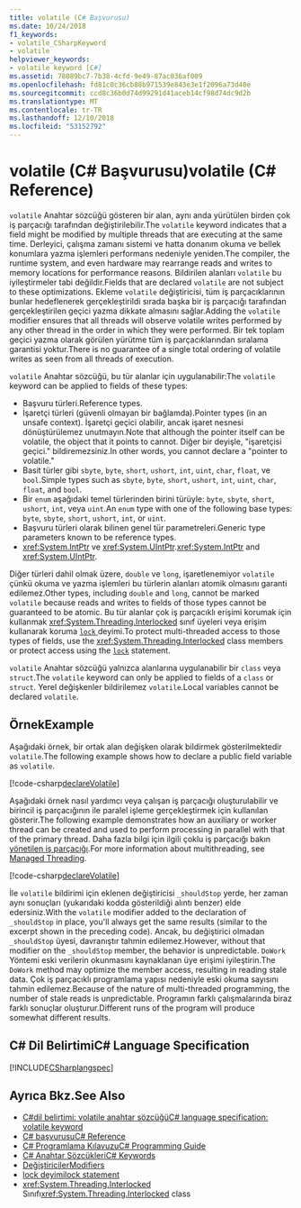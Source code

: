 ```yaml
---
title: volatile (C# Başvurusu)
ms.date: 10/24/2018
f1_keywords:
- volatile_CSharpKeyword
- volatile
helpviewer_keywords:
- volatile keyword [C#]
ms.assetid: 78089bc7-7b38-4cfd-9e49-87ac036af009
ms.openlocfilehash: fd81c0c36cb88b971539e843e3e1f2096a73d40e
ms.sourcegitcommit: ccd8c36b0d74d99291d41aceb14cf98d74dc9d2b
ms.translationtype: MT
ms.contentlocale: tr-TR
ms.lasthandoff: 12/10/2018
ms.locfileid: "53152792"
---
```

# <a name="volatile-c-reference"></a><span data-ttu-id="fd036-102">volatile (C# Başvurusu)</span><span class="sxs-lookup"><span data-stu-id="fd036-102">volatile (C# Reference)</span></span>

<span data-ttu-id="fd036-103">`volatile` Anahtar sözcüğü gösteren bir alan, aynı anda yürütülen birden çok iş parçacığı tarafından değiştirilebilir.</span><span class="sxs-lookup"><span data-stu-id="fd036-103">The `volatile` keyword indicates that a field might be modified by multiple threads that are executing at the same time.</span></span> <span data-ttu-id="fd036-104">Derleyici, çalışma zamanı sistemi ve hatta donanım okuma ve bellek konumlara yazma işlemleri performans nedeniyle yeniden.</span><span class="sxs-lookup"><span data-stu-id="fd036-104">The compiler, the runtime system, and even hardware may rearrange reads and writes to memory locations for performance reasons.</span></span> <span data-ttu-id="fd036-105">Bildirilen alanları `volatile` bu iyileştirmeler tabi değildir.</span><span class="sxs-lookup"><span data-stu-id="fd036-105">Fields that are declared `volatile` are not subject to these optimizations.</span></span> <span data-ttu-id="fd036-106">Ekleme `volatile` değiştiricisi, tüm iş parçacıklarının bunlar hedeflenerek gerçekleştirildi sırada başka bir iş parçacığı tarafından gerçekleştirilen geçici yazma dikkate almasını sağlar.</span><span class="sxs-lookup"><span data-stu-id="fd036-106">Adding the `volatile` modifier ensures that all threads will observe volatile writes performed by any other thread in the order in which they were performed.</span></span> <span data-ttu-id="fd036-107">Bir tek toplam geçici yazma olarak görülen yürütme tüm iş parçacıklarından sıralama garantisi yoktur.</span><span class="sxs-lookup"><span data-stu-id="fd036-107">There is no guarantee of a single total ordering of volatile writes as seen from all threads of execution.</span></span>
  
<span data-ttu-id="fd036-108">`volatile` Anahtar sözcüğü, bu tür alanlar için uygulanabilir:</span><span class="sxs-lookup"><span data-stu-id="fd036-108">The `volatile` keyword can be applied to fields of these types:</span></span>  
  
- <span data-ttu-id="fd036-109">Başvuru türleri.</span><span class="sxs-lookup"><span data-stu-id="fd036-109">Reference types.</span></span>  
- <span data-ttu-id="fd036-110">İşaretçi türleri (güvenli olmayan bir bağlamda).</span><span class="sxs-lookup"><span data-stu-id="fd036-110">Pointer types (in an unsafe context).</span></span> <span data-ttu-id="fd036-111">İşaretçi geçici olabilir, ancak işaret nesnesi dönüştürülemez unutmayın.</span><span class="sxs-lookup"><span data-stu-id="fd036-111">Note that although the pointer itself can be volatile, the object that it points to cannot.</span></span> <span data-ttu-id="fd036-112">Diğer bir deyişle, "işaretçisi geçici." bildiremezsiniz.</span><span class="sxs-lookup"><span data-stu-id="fd036-112">In other words, you cannot declare a "pointer to volatile."</span></span>  
- <span data-ttu-id="fd036-113">Basit türler gibi `sbyte`, `byte`, `short`, `ushort`, `int`, `uint`, `char`, `float`, ve `bool`.</span><span class="sxs-lookup"><span data-stu-id="fd036-113">Simple types such as `sbyte`, `byte`, `short`, `ushort`, `int`, `uint`, `char`, `float`, and `bool`.</span></span>  
- <span data-ttu-id="fd036-114">Bir `enum` aşağıdaki temel türlerinden birini türüyle: `byte`, `sbyte`, `short`, `ushort`, `int`, veya `uint`.</span><span class="sxs-lookup"><span data-stu-id="fd036-114">An `enum` type with one of the following base types: `byte`, `sbyte`, `short`, `ushort`, `int`, or `uint`.</span></span>  
- <span data-ttu-id="fd036-115">Başvuru türleri olarak bilinen genel tür parametreleri.</span><span class="sxs-lookup"><span data-stu-id="fd036-115">Generic type parameters known to be reference types.</span></span>
- <span data-ttu-id="fd036-116"><xref:System.IntPtr> ve <xref:System.UIntPtr>.</span><span class="sxs-lookup"><span data-stu-id="fd036-116"><xref:System.IntPtr> and <xref:System.UIntPtr>.</span></span>  

<span data-ttu-id="fd036-117">Diğer türleri dahil olmak üzere, `double` ve `long`, işaretlenemiyor `volatile` çünkü okuma ve yazma işlemleri bu türlerin alanları atomik olmasını garanti edilemez.</span><span class="sxs-lookup"><span data-stu-id="fd036-117">Other types, including `double` and `long`, cannot be marked `volatile` because reads and writes to fields of those types cannot be guaranteed to be atomic.</span></span> <span data-ttu-id="fd036-118">Bu tür alanlar çok iş parçacıklı erişimi korumak için kullanmak <xref:System.Threading.Interlocked> sınıf üyeleri veya erişim kullanarak koruma [ `lock` ](lock-statement.md) deyimi.</span><span class="sxs-lookup"><span data-stu-id="fd036-118">To protect multi-threaded access to those types of fields, use the <xref:System.Threading.Interlocked> class members or protect access using the [`lock`](lock-statement.md) statement.</span></span>

<span data-ttu-id="fd036-119">`volatile` Anahtar sözcüğü yalnızca alanlarına uygulanabilir bir `class` veya `struct`.</span><span class="sxs-lookup"><span data-stu-id="fd036-119">The `volatile` keyword can only be applied to fields of a `class` or `struct`.</span></span> <span data-ttu-id="fd036-120">Yerel değişkenler bildirilemez `volatile`.</span><span class="sxs-lookup"><span data-stu-id="fd036-120">Local variables cannot be declared `volatile`.</span></span>
  
## <a name="example"></a><span data-ttu-id="fd036-121">Örnek</span><span class="sxs-lookup"><span data-stu-id="fd036-121">Example</span></span>

<span data-ttu-id="fd036-122">Aşağıdaki örnek, bir ortak alan değişken olarak bildirmek gösterilmektedir `volatile`.</span><span class="sxs-lookup"><span data-stu-id="fd036-122">The following example shows how to declare a public field variable as `volatile`.</span></span>  
  
[!code-csharp[declareVolatile](~/samples/snippets/csharp/language-reference/keywords/volatile/Program.cs#Declaration)]

<span data-ttu-id="fd036-123">Aşağıdaki örnek nasıl yardımcı veya çalışan iş parçacığı oluşturulabilir ve birincil iş parçacığının ile paralel işleme gerçekleştirmek için kullanılan gösterir.</span><span class="sxs-lookup"><span data-stu-id="fd036-123">The following example demonstrates how an auxiliary or worker thread can be created and used to perform processing in parallel with that of the primary thread.</span></span> <span data-ttu-id="fd036-124">Daha fazla bilgi için ilgili çoklu iş parçacığı bakın [yönetilen iş parçacığı](../../../standard/threading/index.md).</span><span class="sxs-lookup"><span data-stu-id="fd036-124">For more information about multithreading, see [Managed Threading](../../../standard/threading/index.md).</span></span>
  
[!code-csharp[declareVolatile](~/samples/snippets/csharp/language-reference/keywords/volatile/Program.cs#Volatile)]

<span data-ttu-id="fd036-125">İle `volatile` bildirimi için eklenen değiştiricisi `_shouldStop` yerde, her zaman aynı sonuçları (yukarıdaki kodda gösterildiği alıntı benzer) elde edersiniz.</span><span class="sxs-lookup"><span data-stu-id="fd036-125">With the `volatile` modifier added to the declaration of `_shouldStop` in place, you'll always get the same results (similar to the excerpt shown in the preceding code).</span></span> <span data-ttu-id="fd036-126">Ancak, bu değiştirici olmadan `_shouldStop` üyesi, davranıştır tahmin edilemez.</span><span class="sxs-lookup"><span data-stu-id="fd036-126">However, without that modifier on the `_shouldStop` member, the behavior is unpredictable.</span></span> <span data-ttu-id="fd036-127">`DoWork` Yöntemi eski verilerin okunmasını kaynaklanan üye erişimi iyileştirin.</span><span class="sxs-lookup"><span data-stu-id="fd036-127">The `DoWork` method may optimize the member access, resulting in reading stale data.</span></span> <span data-ttu-id="fd036-128">Çok iş parçacıklı programlama yapısı nedeniyle eski okuma sayısını tahmin edilemez.</span><span class="sxs-lookup"><span data-stu-id="fd036-128">Because of the nature of multi-threaded programming, the number of stale reads is unpredictable.</span></span> <span data-ttu-id="fd036-129">Programın farklı çalışmalarında biraz farklı sonuçlar oluşturur.</span><span class="sxs-lookup"><span data-stu-id="fd036-129">Different runs of the program will produce somewhat different results.</span></span>

## <a name="c-language-specification"></a><span data-ttu-id="fd036-130">C# Dil Belirtimi</span><span class="sxs-lookup"><span data-stu-id="fd036-130">C# Language Specification</span></span>

[!INCLUDE[CSharplangspec](~/includes/csharplangspec-md.md)]  
  
## <a name="see-also"></a><span data-ttu-id="fd036-131">Ayrıca Bkz.</span><span class="sxs-lookup"><span data-stu-id="fd036-131">See Also</span></span>

- [<span data-ttu-id="fd036-132">C#dil belirtimi: volatile anahtar sözcüğü</span><span class="sxs-lookup"><span data-stu-id="fd036-132">C# language specification: volatile keyword</span></span>](../../../../_csharplang/spec/classes.md#volatile-fields)
- [<span data-ttu-id="fd036-133">C# başvurusu</span><span class="sxs-lookup"><span data-stu-id="fd036-133">C# Reference</span></span>](../index.md)
- [<span data-ttu-id="fd036-134">C# Programlama Kılavuzu</span><span class="sxs-lookup"><span data-stu-id="fd036-134">C# Programming Guide</span></span>](../../programming-guide/index.md)
- [<span data-ttu-id="fd036-135">C# Anahtar Sözcükleri</span><span class="sxs-lookup"><span data-stu-id="fd036-135">C# Keywords</span></span>](index.md)
- [<span data-ttu-id="fd036-136">Değiştiriciler</span><span class="sxs-lookup"><span data-stu-id="fd036-136">Modifiers</span></span>](modifiers.md)
- [<span data-ttu-id="fd036-137">lock deyimi</span><span class="sxs-lookup"><span data-stu-id="fd036-137">lock statement</span></span>](lock-statement.md)
- <span data-ttu-id="fd036-138"><xref:System.Threading.Interlocked> Sınıfı</span><span class="sxs-lookup"><span data-stu-id="fd036-138"><xref:System.Threading.Interlocked> class</span></span>
